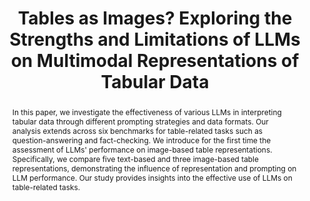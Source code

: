 ---
title: "Tables as Images? Exploring the Strengths and Limitations of LLMs on Multimodal Representations of Tabular Data"
link: https://arxiv.org/abs/2402.12424
authors: "Deng et al."
venue: "ArXiv"
year: 2024
abstract: "In this paper, we investigate the effectiveness of various LLMs in interpreting tabular data through different prompting strategies and data formats. Our analysis extends across six benchmarks for table-related tasks such as question-answering and fact-checking. We introduce for the first time the assessment of LLMs' performance on image-based table representations. Specifically, we compare five text-based and three image-based table representations, demonstrating the influence of representation and prompting on LLM performance. Our study provides insights into the effective use of LLMs on table-related tasks."
---